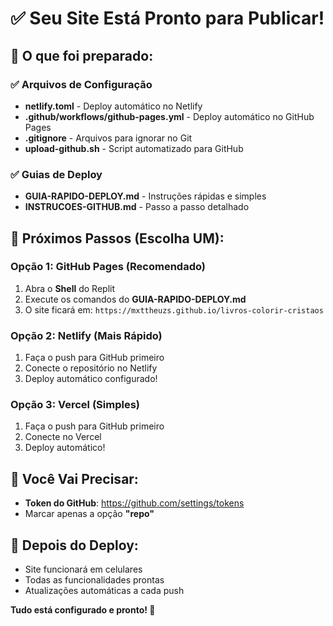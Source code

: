 # ✅ Seu Site Está Pronto para Publicar!

## 🎯 O que foi preparado:

### ✅ Arquivos de Configuração
- **netlify.toml** - Deploy automático no Netlify
- **.github/workflows/github-pages.yml** - Deploy automático no GitHub Pages
- **.gitignore** - Arquivos para ignorar no Git
- **upload-github.sh** - Script automatizado para GitHub

### ✅ Guias de Deploy
- **GUIA-RAPIDO-DEPLOY.md** - Instruções rápidas e simples
- **INSTRUCOES-GITHUB.md** - Passo a passo detalhado

## 🚀 Próximos Passos (Escolha UM):

### Opção 1: GitHub Pages (Recomendado)
1. Abra o **Shell** do Replit
2. Execute os comandos do **GUIA-RAPIDO-DEPLOY.md**
3. O site ficará em: `https://mxttheuzs.github.io/livros-colorir-cristaos`

### Opção 2: Netlify (Mais Rápido)
1. Faça o push para GitHub primeiro
2. Conecte o repositório no Netlify
3. Deploy automático configurado!

### Opção 3: Vercel (Simples)
1. Faça o push para GitHub primeiro  
2. Conecte no Vercel
3. Deploy automático!

## 🔑 Você Vai Precisar:
- **Token do GitHub**: https://github.com/settings/tokens
- Marcar apenas a opção **"repo"**

## 📱 Depois do Deploy:
- Site funcionará em celulares
- Todas as funcionalidades prontas
- Atualizações automáticas a cada push

**Tudo está configurado e pronto! 🎉**
